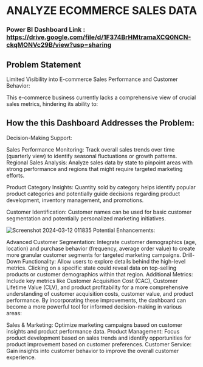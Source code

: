 
# ANALYZE ECOMMERCE SALES DATA

### Power BI Dashboard Link : https://drive.google.com/file/d/1F374BrHMtramaXCQ0NCN-ckqMONVc29B/view?usp=sharing

## Problem Statement

Limited Visibility into E-commerce Sales Performance and Customer Behavior:

This e-commerce business currently lacks a comprehensive view of crucial sales metrics, hindering its ability to:


## How the this Dashboard Addresses the Problem:

Decision-Making Support:

Sales Performance Monitoring: Track overall sales trends over time (quarterly view) to identify seasonal fluctuations or growth patterns.
Regional Sales Analysis: Analyze sales data by state to pinpoint areas with strong performance and regions that might require targeted marketing efforts.

Product Category Insights: Quantity sold by category helps identify popular product categories and potentially guide decisions regarding product development, inventory management, and promotions.

Customer Identification: Customer names can be used for basic customer segmentation and potentially personalized marketing initiatives.

![Screenshot 2024-03-12 011835](https://github.com/arpitmastermind/ANALYZE-ECOMMERCE-SALES-DATA/assets/121639427/6d7ee856-c128-458c-a531-754fa8c23135)
Potential Enhancements:

Advanced Customer Segmentation: Integrate customer demographics (age, location) and purchase behavior (frequency, average order value) to create more granular customer segments for targeted marketing campaigns.
Drill-Down Functionality: Allow users to explore details behind the high-level metrics. Clicking on a specific state could reveal data on top-selling products or customer demographics within that region.
Additional Metrics: Include key metrics like Customer Acquisition Cost (CAC), Customer Lifetime Value (CLV), and product profitability for a more comprehensive understanding of customer acquisition costs, customer value, and product performance.
By incorporating these improvements, the dashboard can become a more powerful tool for informed decision-making in various areas:

Sales & Marketing: Optimize marketing campaigns based on customer insights and product performance data.
Product Management: Focus product development based on sales trends and identify opportunities for product improvement based on customer preferences.
Customer Service: Gain insights into customer behavior to improve the overall customer experience.










        
